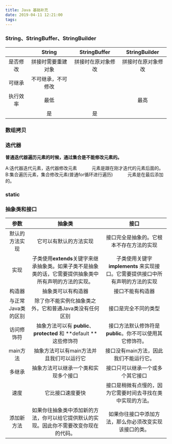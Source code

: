 ```yaml
---
title: Java 基础补充
date: 2019-04-11 12:21:00
tags:
---
```


### String、StringBuffer、StringBuilder

<!--more-->

|          |       String       |    StringBuffer    |   StringBuilder    |
| :------: | :----------------: | :----------------: | :----------------: |
| 是否修改 | 拼接时需要重建对象 | 拼接时在原对象修改 | 拼接时在原对象修改 |
|  可继承  | 不可继承，不可修改 |                    |                    |
| 执行效率 |        最低        |                    |        最高        |
|          |         是         |         是         |                    |



### 数组拷贝



### 迭代器

**普通迭代器遍历元素的时候，通过集合是不能修改元素的。** 

A:迭代器迭代元素，迭代器修改元素 
　　　元素是跟在刚才迭代的元素后面的。 
B:集合遍历元素，集合修改元素(普通for循环进行遍历) 
　　　元素是在最后添加的。

### static



### 抽象类和接口

|      **参数**      |                          **抽象类**                          |                           **接口**                           |
| :----------------: | :----------------------------------------------------------: | :----------------------------------------------------------: |
|   默认的方法实现   |                    它可以有默认的方法实现                    |           接口完全是抽象的。它根本不存在方法的实现           |
|        实现        | 子类使用**extends**关键字来继承抽象类。如果子类不是抽象类的话，它需要提供抽象类中所有声明的方法的实现。 | 子类使用关键字 **implements** 来实现接口。它需要提供接口中所有声明的方法的实现 |
|       构造器       |                      抽象类可以有构造器                      |                       接口不能有构造器                       |
| 与正常Java类的区别 |    除了你不能实例化抽象类之外，它和普通Java类没有任何区别    |                     接口是完全不同的类型                     |
|     访问修饰符     | 抽象方法可以有 **public**、**protected** 和 **default **这些修饰符 |  接口方法默认修饰符是 **public**。你不可以使用其它修饰符。   |
|      main方法      |           抽象方法可以有main方法并且我们可以运行它           |            接口没有main方法，因此我们不能运行它。            |
|       多继承       |             抽象方法可以继承一个类和实现多个接口             |               接口只可以继承一个或多个其它接口               |
|        速度        |                       它比接口速度要快                       |  接口是稍微有点慢的，因为它需要时间去寻找在类中实现的方法。  |
|     添加新方法     | 如果你往抽象类中添加新的方法，你可以给它提供默认的实现。因此你不需要改变你现在的代码。 |    如果你往接口中添加方法，那么你必须改变实现该接口的类。    |